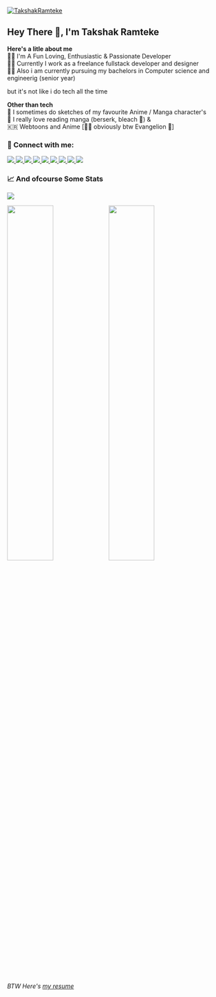 [![TakshakRamteke](./images/banner.png)](https://takshakramteke.github.io)

## Hey There :wave:, I'm Takshak Ramteke

**Here's a litle about me** <br/>
:person_curly_hair: I'm A Fun Loving, Enthusiastic & Passionate Developer <br/>
:factory_worker: Currently I work as a freelance fullstack developer and designer <br/>
:student: Also i am currently pursuing my bachelors in Computer science and engineerig (senior year) <br/>

but it's not like i do tech all the time

**Other than tech** <br/>
:art: I sometimes do sketches of my favourite Anime / Manga character's <br/>
:book: I really love reading manga (berserk, bleach 💜) & <br/>
:kr: Webtoons and Anime [🤷‍♂️ obviously btw Evangelion 💜] <br/>

### 🤙 Connect with me:

<a href="https://twitter.com/TakshakRamteke">
    <img src="https://img.shields.io/badge/twitter-%231DA1F2.svg?&style=for-the-badge&logo=twitter&logoColor=white" />
</a>

<a href="https://dribbble.com/TakshakRamteke">
    <img src="https://img.shields.io/badge/Dribbble-EA4C89?style=for-the-badge&logo=dribbble&logoColor=white" />
</a>

<a href="https://dev.to/takshakramteke">
    <img src="https://img.shields.io/badge/dev.to-0A0A0A?style=for-the-badge&logo=devdotto&logoColor=white"/>
</a>

<a href="https://hashnode.com/@TakshakRamteke">
    <img src="https://img.shields.io/badge/Hashnode-2962FF?style=for-the-badge&logo=hashnode&logoColor=white"/>
</a>

<a href="https://www.showwcase.com/takshakramteke">
    <img src="https://img.shields.io/badge/Showwcase-000000?style=for-the-badge&logo=showwcase&logoColor=white&"/>
</a>

<a href="https://www.behance.net/takshakramteke">
    <img src="https://img.shields.io/badge/Behance-0054F7?style=for-the-badge&logo=behance&logoColor=white"/>
</a>

<a href="takshakramteke0708@gmail.com?subject=Hello%20Takshak,">
    <img src="https://img.shields.io/badge/gmail-%23D14836.svg?&style=for-the-badge&logo=gmail&logoColor=white" />
</a>

<a href="https://www.linkedin.com/in/takshak-ramteke-15b840206/">
    <img src="https://img.shields.io/badge/linkedin-%230077B5.svg?&style=for-the-badge&logo=linkedin&logoColor=white" />
</a>

<a href="https://www.instagram.com/takshak_ramteke/">
    <img src ="https://img.shields.io/badge/Instagram-E4405F?style=for-the-badge&logo=instagram&logoColor=white" />
</a>

<br/>

### 📈 And ofcourse Some Stats
<img src="https://github-readme-stats.vercel.app/api/top-langs/?username=TakshakRamteke&langs_count=8&theme=tokyonight&layout=compact"/>
<p>
    <img width=46% src="https://github-readme-stats.vercel.app/api?username=TakshakRamteke&show_icons=true&theme=tokyonight" />
    <img width=46% src="https://github-readme-streak-stats.herokuapp.com/?user=TakshakRamteke&theme=tokyonight" />
</p>

*BTW Here's [my resume](https://drive.google.com/file/d/133QY5wTHsZ_NRKhEHMCpwkUPcUGgVHJ5/view?usp=share_link)*
